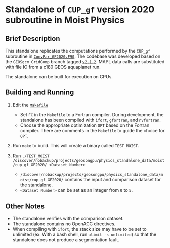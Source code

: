 # Standalone of `CUP_gf` version 2020 subroutine in Moist Physics

## Brief Description

This standalone replicates the computations performed by the `CUP_gf` subroutine in [`ConvPar_GF2020.F90`](https://github.com/GEOS-ESM/GEOSgcm_GridComp/blob/2.1.3%2Bmoist-zero-divide-fix%2Baqua-planet-def/GEOSagcm_GridComp/GEOSphysics_GridComp/GEOSmoist_GridComp/ConvPar_GF2020.F90#L1859).  The codebase was developed based on the `GEOSgcm_GridComp` branch tagged [`v2.1.2`](https://github.com/GEOS-ESM/GEOSgcm_GridComp/tree/v2.1.2).  MAPL data calls are substituted with file IO from a c180 GEOS aquaplanet run.  

The standalone can be built for execution on CPUs.

## Building and Running

1. Edit the [`Makefile`](https://github.com/GEOS-ESM/GEOSgcm_GridComp/blob/orphan/openacc/moist/cup_gf_gf2020/Makefile)
    - Set `FC` in the `Makefile` to a Fortran compiler.  During development, the standalone has been compiled with `ifort`, `gfortran`, and `nvfortran`.
    - Choose the appropriate optimization `OPT` based on the Fortran compiler.  There are comments in the `Makefile` to guide the choice for `OPT`.

2. Run `make` to build.  This will create a binary called `TEST_MOIST`.

3. Run `./TEST_MOIST /discover/nobackup/projects/geosongpu/physics_standalone_data/moist/cup_gf_GF2020/ <Dataset Number>`
    - `/discover/nobackup/projects/geosongpu/physics_standalone_data/moist/cup_gf_GF2020/` contains the input and comparison dataset for the standalone.
    - `<Dataset Number>` can be set as an integer from `0` to `5`.

## Other Notes
- The standalone verifies with the comparison dataset.
- The standalone contains no OpenACC directives.
- When compiling with `ifort`, the stack size may have to be set to unlimited (ex: With a bash shell, run `ulimit -s unlimited`) so that the standalone does not produce a segmentation fault.

